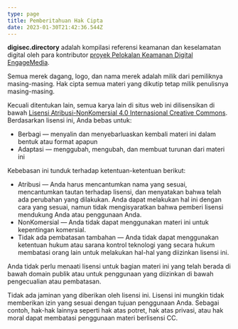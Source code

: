 ```yaml
---
type: page
title: Pemberitahuan Hak Cipta
date: 2023-01-30T21:42:36.544Z
---
```

**digisec.directory** adalah kompilasi referensi keamanan dan keselamatan digital oleh para kontributor [proyek Pelokalan Keamanan Digital EngageMedia](https://engagemedia.org/projects/localization/). 

Semua merek dagang, logo, dan nama merek adalah milik dari pemiliknya masing-masing. Hak cipta semua materi yang dikutip tetap milik penulisnya masing-masing. 

Kecuali ditentukan lain, semua karya lain di situs web ini dilisensikan di bawah [Lisensi Atribusi-NonKomersial 4.0 Internasional Creative Commons](https://creativecommons.org/licenses/by-nc/4.0/legalcode.id). Berdasarkan lisensi ini, Anda bebas untuk:

* Berbagi — menyalin dan menyebarluaskan kembali materi ini dalam bentuk atau format apapun
* Adaptasi — menggubah, mengubah, dan membuat turunan dari materi ini

Kebebasan ini tunduk terhadap ketentuan-ketentuan berikut:

* Atribusi — Anda harus mencantumkan nama yang sesuai, mencantumkan tautan terhadap lisensi, dan menyatakan bahwa telah ada perubahan yang dilakukan. Anda dapat melakukan hal ini dengan cara yang sesuai, namun tidak mengisyaratkan bahwa pemberi lisensi mendukung Anda atau penggunaan Anda.
* NonKomersial — Anda tidak dapat menggunakan materi ini untuk kepentingan komersial.
* Tidak ada pembatasan tambahan — Anda tidak dapat menggunakan ketentuan hukum atau sarana kontrol teknologi yang secara hukum membatasi orang lain untuk melakukan hal-hal yang diizinkan lisensi ini.

Anda tidak perlu menaati lisensi untuk bagian materi ini yang telah berada di bawah domain publik atau untuk penggunaan yang diizinkan di bawah pengecualian atau pembatasan.

Tidak ada jaminan yang diberikan oleh lisensi ini. Lisensi ini mungkin tidak memberikan izin yang sesuai dengan tujuan penggunaan Anda. Sebagai contoh, hak-hak lainnya seperti hak atas potret, hak atas privasi, atau hak moral dapat membatasi penggunaan materi berlisensi CC.